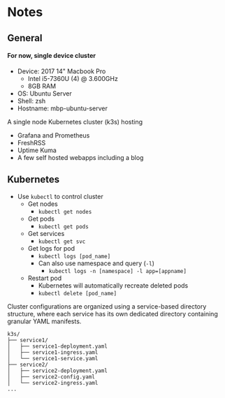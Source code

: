 # Notes

## General
#### For now, single device cluster
- Device: 2017 14" Macbook Pro
    - Intel i5-7360U (4) @ 3.600GHz
    - 8GB RAM
- OS: Ubuntu Server
- Shell: zsh
- Hostname: mbp-ubuntu-server

A single node Kubernetes cluster (k3s) hosting
- Grafana and Prometheus
- FreshRSS
- Uptime Kuma
- A few self hosted webapps including a blog

## Kubernetes
- Use `kubectl` to control cluster
    - Get nodes
        - `kubectl get nodes`
    - Get pods
        - `kubectl get pods`
    - Get services
        - `kubectl get svc`
    - Get logs for pod
        - `kubectl logs [pod_name]`
        - Can also use namespace and query (`-l`)
            - `kubectl logs -n [namespace] -l app=[appname]`
    - Restart pod
        - Kubernetes will automatically recreate deleted pods
        - `kubectl delete [pod_name]`

Cluster configurations are organized using a service-based directory structure, 
where each service has its own dedicated directory containing granular YAML manifests.

```
k3s/
├── service1/
│   ├── service1-deployment.yaml
│   ├── service1-ingress.yaml
│   └── service1-service.yaml
├── service2/
│   ├── service2-deployment.yaml
│   ├── service2-config.yaml
│   └── service2-ingress.yaml
...
```
